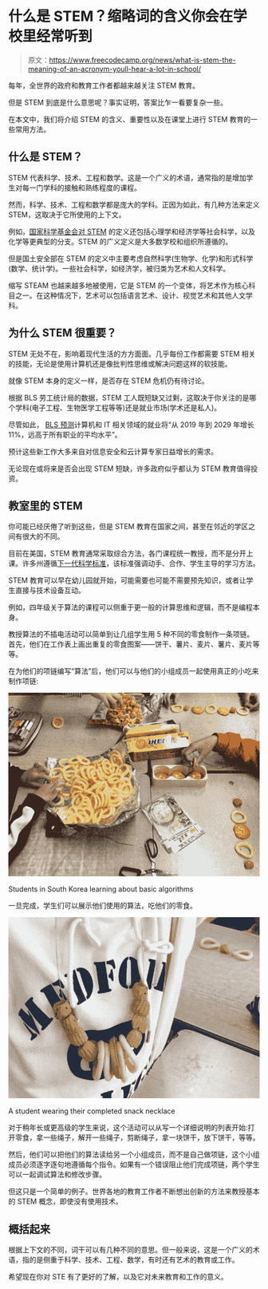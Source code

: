 # 什么是 STEM？缩略词的含义你会在学校里经常听到

> 原文：<https://www.freecodecamp.org/news/what-is-stem-the-meaning-of-an-acronym-youll-hear-a-lot-in-school/>

每年，全世界的政府和教育工作者都越来越关注 STEM 教育。

但是 STEM 到底是什么意思呢？事实证明，答案比乍一看要复杂一些。

在本文中，我们将介绍 STEM 的含义、重要性以及在课堂上进行 STEM 教育的一些常用方法。

## 什么是 STEM？

STEM 代表科学、技术、工程和数学。这是一个广义的术语，通常指的是增加学生对每一门学科的接触和熟练程度的课程。

然而，科学、技术、工程和数学都是庞大的学科。正因为如此，有几种方法来定义 STEM，这取决于它所使用的上下文。

例如，[国家科学基金会对 STEM](https://www.nsf.gov/about/research_areas.jsp) 的定义还包括心理学和经济学等社会科学，以及化学等更典型的分支。STEM 的广义定义是大多数学校和组织所遵循的。

但是国土安全部在 STEM 的定义中主要考虑自然科学(生物学、化学)和形式科学(数学、统计学)。一些社会科学，如经济学，被归类为艺术和人文科学。

缩写 STEAM 也越来越多地被使用，它是 STEM 的一个变体，将艺术作为核心科目之一。在这种情况下，艺术可以包括语言艺术、设计、视觉艺术和其他人文学科。

## 为什么 STEM 很重要？

STEM 无处不在，影响着现代生活的方方面面。几乎每份工作都需要 STEM 相关的技能，无论是使用计算机还是像批判性思维或解决问题这样的软技能。

就像 STEM 本身的定义一样，是否存在 STEM 危机仍有待讨论。

根据 BLS 劳工统计局的数据，STEM 工人既短缺又过剩，这取决于你关注的是哪个学科(电子工程、生物医学工程等等)还是就业市场(学术还是私人)。

尽管如此， [BLS 预测](https://www.bls.gov/ooh/computer-and-information-technology/home.htm)计算机和 IT 相关领域的就业将“从 2019 年到 2029 年增长 11%，远高于所有职业的平均水平”。

预计这些新工作大多来自对信息安全和云计算专家日益增长的需求。

无论现在或将来是否会出现 STEM 短缺，许多政府似乎都认为 STEM 教育值得投资。

## 教室里的 STEM

你可能已经厌倦了听到这些，但是 STEM 教育在国家之间，甚至在邻近的学区之间有很大的不同。

目前在美国，STEM 教育通常采取综合方法，各门课程统一教授，而不是分开上课。许多州遵循[下一代科学标准](https://www.nextgenscience.org/resources/ngss-fact-sheet)，该标准强调动手、合作、学生主导的学习方法。

STEM 教育可以早在幼儿园就开始，可能需要也可能不需要预先知识，或者让学生直接与技术设备互动。

例如，四年级关于算法的课程可以侧重于更一般的计算思维和逻辑，而不是编程本身。

教授算法的不插电活动可以简单到让几组学生用 5 种不同的零食制作一条项链。首先，他们在工作表上画出重复的零食图案——饼干、薯片、麦片、薯片、麦片等等。

在为他们的项链编写“算法”后，他们可以与他们的小组成员一起使用真正的小吃来制作项链:

![snack-necklace-1](img/59e7983a5b1fefef9b99083a23e9c119.png)

Students in South Korea learning about basic algorithms

一旦完成，学生们可以展示他们使用的算法，吃他们的零食。

![snack-necklace-2](img/5d7e251c43a29223d0124ab946aef41a.png)

A student wearing their completed snack necklace

对于稍年长或更高级的学生来说，这个活动可以从写一个详细说明的列表开始:打开零食，拿一些绳子，解开一些绳子，剪断绳子，拿一块饼干，放下饼干，等等。

然后，他们可以把他们的算法读给另一个小组成员，而不是自己做项链，这个小组成员必须逐字逐句地遵循每个指令。如果有一个错误阻止他们完成项链，两个学生可以一起调试算法和修改步骤。

但这只是一个简单的例子。世界各地的教育工作者不断想出创新的方法来教授基本的 STEM 概念，即使没有使用技术。

## 概括起来

根据上下文的不同，词干可以有几种不同的意思。但一般来说，这是一个广义的术语，指的是侧重于科学、技术、工程、数学，有时还有艺术的教育或工作。

希望现在你对 STE 有了更好的了解，以及它对未来教育和工作的意义。